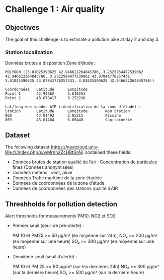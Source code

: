 # Challenge 1 : Air quality 

## Objectives 

The goal of this challenge is to estimate a pollution pike at day 2 and day 3. 

### Station localization 

Données brutes à disposition
Zone d’étude :

    POLYGON ((3.01025390625 42.946622264045786, 3.2522964477539062 42.946622264045786, 3.2522964477539062 43.07841776257431, 3.01025390625 43.07841776257431, 3.01025390625 42.946622264045786))

```
​Coordonnées   Latitude      Longitude
Point 1       42.94662      3.010253        
Point 2       43.078417     3.252296

Lat/long des sondes AIR (identification de la zone d’étude) :
Station       Latitude      Longitude        Nom Station
868           43.01492      3.05215          Piscine
869           43.01404      3.06448          Capitainerie
```

## Dataset 

The following dataset (https://nextcloud.univ-lille.fr/index.php/s/wMrnn2ZcHBtGrAj) contained these fields:
 * Données brutes de station qualité de l’air : Concentration de particules fines  (Données anonymisées)
 * Données météos : vent, pluie
 * Données Trafic maritime de la zone étudiée  
 * Données de coordonnées de la zone d’étude
 * Données de coordonnées des stations qualité d’AIR

## Threshholds for pollution detection 

Alert thresholds for measurements PM10, NO2 et SO2 

- Premier seuil (seuil de pré-alerte) :

    PM 10 et PM25 >= 50 μg/mᴲ (en moyenne sur 24h),
    NO₂ >= 200 μg/mᴲ (en moyenne sur une heure)
    SO₂ >= 300 μg/mᴲ (en moyenne sur une heure)

- Deuxième seuil (seuil d’alerte) :

    PM 10 et PM 25 >= 80 μg/mᴲ (sur les dernières 24h)
    NO₂ >= 300 μg/mᴲ (sur la dernière heure)
    SO₂ >= 500 μg/mᴲ (sur la dernière heure)

